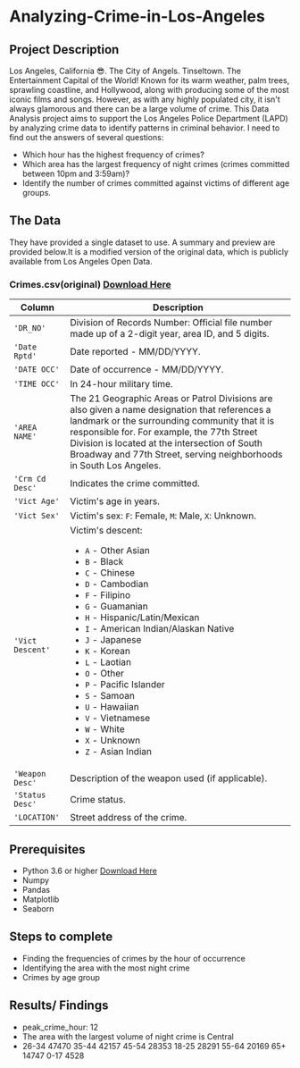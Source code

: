 # Analyzing-Crime-in-Los-Angeles 

## Project Description 
Los Angeles, California 😎. The City of Angels. Tinseltown. The Entertainment Capital of the World! Known for its warm weather, palm trees, sprawling coastline, and Hollywood, along with producing some of the most iconic films and songs. However, as with any highly populated city, it isn't always glamorous and there can be a large volume of crime. 
This Data Analysis project aims to support the Los Angeles Police Department (LAPD) by analyzing crime data to identify patterns in criminal behavior. I need to find out the answers of several questions: 
  * Which hour has the highest frequency of crimes?
  * Which area has the largest frequency of night crimes (crimes committed between 10pm and 3:59am)?
  * Identify the number of crimes committed against victims of different age groups.

## The Data
They have provided a single dataset to use. A summary and preview are provided below.It is a modified version of the original data, which is publicly available from Los Angeles Open Data.
### Crimes.csv(original) [Download Here](https://data.lacity.org/api/views/2nrs-mtv8/rows.csv?accessType=DOWNLOAD)

| Column     | Description              |
|------------|--------------------------|
| `'DR_NO'` | Division of Records Number: Official file number made up of a 2-digit year, area ID, and 5 digits. |
| `'Date Rptd'` | Date reported - MM/DD/YYYY. |
| `'DATE OCC'` | Date of occurrence - MM/DD/YYYY. |
| `'TIME OCC'` | In 24-hour military time. |
| `'AREA NAME'` | The 21 Geographic Areas or Patrol Divisions are also given a name designation that references a landmark or the surrounding community that it is responsible for. For example, the 77th Street Division is located at the intersection of South Broadway and 77th Street, serving neighborhoods in South Los Angeles. |
| `'Crm Cd Desc'` | Indicates the crime committed. |
| `'Vict Age'` | Victim's age in years. |
| `'Vict Sex'` | Victim's sex: `F`: Female, `M`: Male, `X`: Unknown. |
| `'Vict Descent'` | Victim's descent:<ul><li>`A` - Other Asian</li><li>`B` - Black</li><li>`C` - Chinese</li><li>`D` - Cambodian</li><li>`F` - Filipino</li><li>`G` - Guamanian</li><li>`H` - Hispanic/Latin/Mexican</li><li>`I` - American Indian/Alaskan Native</li><li>`J` - Japanese</li><li>`K` - Korean</li><li>`L` - Laotian</li><li>`O` - Other</li><li>`P` - Pacific Islander</li><li>`S` - Samoan</li><li>`U` - Hawaiian</li><li>`V` - Vietnamese</li><li>`W` - White</li><li>`X` - Unknown</li><li>`Z` - Asian Indian</li> |
| `'Weapon Desc'` | Description of the weapon used (if applicable). |
| `'Status Desc'` | Crime status. |
| `'LOCATION'` | Street address of the crime. | 

## Prerequisites
  * Python 3.6 or higher [Download Here](https://www.python.org/downloads/)
  * Numpy
  * Pandas
  * Matplotlib
  * Seaborn

## Steps to complete 
  * Finding the frequencies of crimes by the hour of occurrence
  * Identifying the area with the most night crime
  * Crimes by age group 

## Results/ Findings
  * peak_crime_hour:  12
  * The area with the largest volume of night crime is Central
  * 26-34    47470
    35-44    42157
    45-54    28353
    18-25    28291
    55-64    20169
    65+      14747
    0-17      4528
